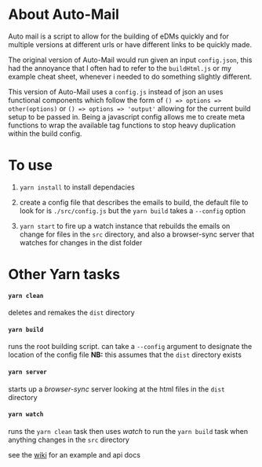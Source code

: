 # About Auto-Mail

Auto mail is a script to allow for the building of eDMs quickly and for multiple versions at different urls or have different links to be quickly made.

The original version of Auto-Mail would run given an input `config.json`, this had the annoyance that I often had to refer to the `buildHtml.js` or my example cheat sheet, whenever i needed to do something slightly different.

This version of Auto-Mail uses a `config.js` instead of json an uses functional components which follow the form of `() => options => other(options)` or `() => options => 'output'` allowing for the current build setup to be passed in. Being a javascript config allows me to create meta functions to wrap the available tag functions to stop heavy duplication within the build config.

# To use

1. `yarn install` to install dependacies

2. create a config file that describes the emails to build, the default file to look for is `./src/config.js` but the `yarn build` takes a `--config` option

3. `yarn start` to fire up a watch instance that rebuilds the emails on change for files in the `src` directory, and also a browser-sync server that watches for changes in the dist folder

# Other Yarn tasks
#### `yarn clean`
deletes and remakes the `dist` directory

#### `yarn build`
runs the root building script.
can take a `--config` argument to designate the location of the config file
**NB:** this assumes that the `dist` directory exists

#### `yarn server`
starts up a _browser-sync_ server looking at the html files in the `dist` directory

#### `yarn watch`
runs the `yarn clean` task then uses _watch_ to run the `yarn build` task when anything changes in the `src` directory

see the [wiki](https://github.com/darcnite3000/auto-mail/wiki) for an example and api docs
